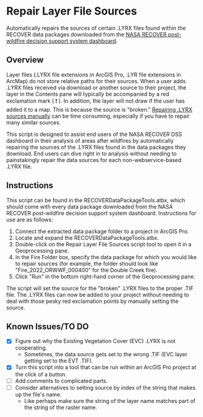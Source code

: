 
# Repair Layer File Sources

Automatically repairs the sources of certain .LYRX files found within the RECOVER data packages downloaded from the [NASA RECOVER post-wildfire decision support system dashboard](https://www.arcgis.com/apps/dashboards/19af90a8bc5d41188ed855d249bc1c72). 

## Overview 

Layer files (.LYRX file extensions in ArcGIS Pro, .LYR file extensions in ArcMap) do not store relative paths for their sources. When a user adds .LYRX files received via download or another source to their project, the layer in the Contents pane will typically be accompanied by a red exclamation mark ( :exclamation: ). In addition, the layer will not draw if the user has added it to a map. This is because the source is "broken." [Repairing .LYRX sources manually](https://pro.arcgis.com/en/pro-app/latest/help/mapping/layer-properties/repair-broken-data-links.htm) can be time consuming, especially if you have to repair many similar sources. 

This script is designed to assist end users of the NASA RECOVER DSS dashboard in their analysis of areas after wildfires by automatically repairing the sources of the .LYRX files found in the data packages they download. End users can dive right in to analysis without needing to painstakingly repair the data sources for each non-webservice-based .LYRX file.

## Instructions

This script can be found in the RECOVERDataPackageTools.atbx, which should come with every data package downloaded from the NASA RECOVER post-wildfire decision support system dashboard. Instructions for use are as follows:

1. Connect the extracted data package folder to a project in ArcGIS Pro.
2. Locate and expand the RECOVERDataPackageTools.atbx.
3. Double-click on the Repair Layer File Sources script tool to open it in a Geoprocessing pane.
4. In the Fire Folder box, specify the data package for which you would like to repair sources (for example, the folder should look like "Fire_2022_ORWWF_000400" for the Double Creek fire).
5. Click "Run" in the bottom right-hand corner of the Geoprocessing pane. 

The script will set the source for the "broken" .LYRX files to the proper .TIF file. The .LYRX files can now be added to your project without needing to deal with those pesky red exclamation points by manually setting the source.

## Known Issues/TO DO
- [x] Figure out why the Existing Vegetation Cover (EVC) .LYRX is not cooperating.
    - Sometimes, the data source gets set to the wrong .TIF (EVC layer getting set to the EVT .TIF).
- [x] Turn this script into a tool that can be run within an ArcGIS Pro project at the click of a button. 
- [ ] Add comments to complicated parts.
- [ ] Consider alternatives to setting source by index of the string that makes up the file's name.
    - Like perhaps make sure the string of the layer name matches part of the string of the raster name.

